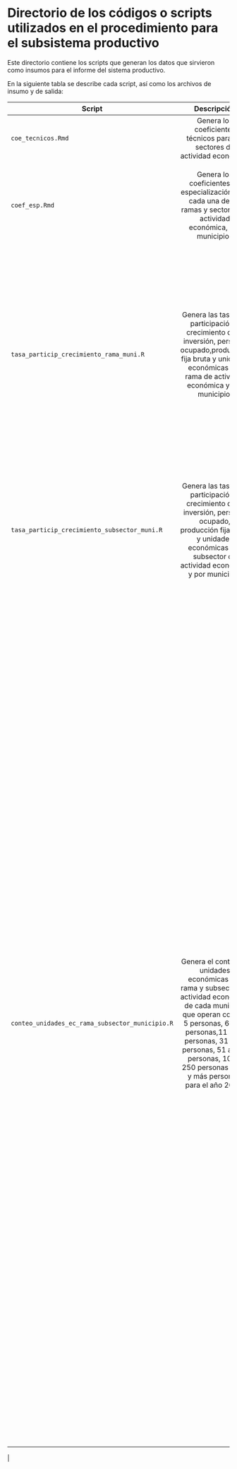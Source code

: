 
# Directorio de los códigos o scripts utilizados en el procedimiento para el subsistema productivo


Este directorio contiene los scripts que generan los datos que sirvieron como insumos para el informe del sistema productivo.

En la siguiente tabla se describe cada script, así como los archivos de insumo y de salida:



| Script  |     Descripción      |Insumos | Archivos de salida |
|----------|:-------------:|:-------------:|:-------------:|
| `coe_tecnicos.Rmd` |  Genera los coeficientes técnicos para los sectores de actividad económica | <ul><li><code>io_table.csv</code>: Matriz de insumo producto</li></ul> | <ul><li><code>bd_coef_tec.csv</code>: Coeficientes técnicos</li></ul> |
| `coef_esp.Rmd` |   Genera los coeficientes de especialización para cada una de las ramas y sectores de actividad económica, por municipio .  |<ul><li><code>yucatan_ce_09-14.csv</code>: Censos económicos de 2004, 2009 y 2014</li><li><code>bd_coef_esp_insumo_sector.csv</code>:  Matriz de requerimientos de demanda intermedia de cada sector de la matriz de insumo - producto</li></ul>| <ul><li><code>bd_coef_esp.csv</code>: Coeficientes de especialización</li></ul> |
| `tasa_particip_crecimiento_rama_muni.R` | Genera las tasas de participación y crecimiento de la inversión, personal ocupado,producción fija bruta y unidades económicas por rama de actividad económica y por municipio. |<ul><li><code>yucatan_ce_09-14.csv</code>: Censos económicos de 2004, 2009 y 2014</li><li><code>regiones_yuc.csv</code>: Diccionario de municipios y regiones del estado de Yucatán</li></ul>| <ul><li><code>bd_yuc_porcentajes_act_ec_muni_wide.csv</code>: Participación de cada rama de actividad económica en el total municipal de la inversión, personal ocupado,producción fija bruta y unidades económicas para 2004, 2009 y 2014.</li><li><code>bd_yuc_porcentajes_muni_wide.csv</code>: Participación de cada municipio en el total estatal de la inversión, personal ocupado,producción fija bruta y unidades económicas para 2004, 2009 y 2014.</li><li><code>bd_mat_tc_muni.csv</code>: Tasa de crecimiento de la inversión, personal ocupado,producción fija bruta y unidades económicas del municipio para 2009 y 2014.</li><li><code>bd_mat_tc_rama.csv</code>: Tasa de crecimiento de inversión, personal ocupado,producción fija bruta y unidades económicas por rama de actividad económica para 2009 y 2014.</li><li><code>bd_mat_tc_muni_rama.csv</code>: Tasa de crecimiento de inversión, personal ocupado,producción fija bruta y unidades económicas de cada rama de actividad económica dentro del total municipal para 2009 y 2014.</li></ul>|
| `tasa_particip_crecimiento_subsector_muni.R` | Genera las tasas de participación y crecimiento de la inversión, personal ocupado, producción fija bruta y unidades económicas por subsector de actividad económica y por municipio. |<ul><li><code>yucatan_ce_09-14.csv</code>: Censos económicos de 2004, 2009 y 2014</li><li><code>regiones_yuc.csv</code>: Diccionario de municipios y regiones del estado de Yucatán</li></ul>| <ul><li><code>bd_yuc_porcentajes_act_ec_subsector_muni_wide.csv</code>: Participación de cada subsector de actividad económica en el total municipal de la inversión, personal ocupado,producción fija bruta y unidades económicas para 2004, 2009 y 2014.</li><li><code>bd_mat_tc_subsector.csv</code>: Tasa de crecimiento de inversión, personal ocupado,producción fija bruta y unidades económicas por subsector de actividad económica para 2009 y 2014.</li><li><code>bd_mat_tc_muni_subsector.csv</code>: Tasa de crecimiento de inversión, personal ocupado,producción fija bruta y unidades económicas de cada subsector de actividad económica dentro del total municipal para 2009 y 2014.</li></ul>|
| `conteo_unidades_ec_rama_subsector_municipio.R` | Genera el conteo de unidades económicas por rama y subsector de actividad económica de cada municipio que operan con 0 a 5 personas, 6 a 10 personas,11 a 30 personas, 31 a 50 personas, 51 a 100 personas, 101 a 250 personas , 251 y más personas, para el año 2015.|<ul><li><code>DENUE_INEGI_21_.csv</code>: Directorio de unidades económicas a nivel nacional para el sector 21</li><li><code> DENUE_INEGI_11_.csv</code>: Directorio de unidades económicas a nivel nacional para el sector 11</li><li><code> DENUE_INEGI_22_.csv</code>: Directorio de unidades económicas a nivel nacional para el sector 22</li><li><code> DENUE_INEGI_23_.csv</code>: Directorio de unidades económicas a nivel nacional para el sector 23</li><li><code> DENUE_INEGI_31-33_.csv</code>:  Directorio de unidades económicas a nivel nacional para los sectores 31-33</li><li><code> DENUE_INEGI_43_.csv</code>: Directorio de unidades económicas a nivel nacional para el sector 43</li><li><code> DENUE_INEGI_46111_.csv</code>:  Directorio de unidades económicas a nivel nacional para la subrama 46111</li><li><code> DENUE_INEGI_46112-46311_.csv</code>:  Directorio de unidades económicas a nivel nacional para las subramas 46112-46311</li><li><code> DENUE_INEGI_46321-46531_.csv</code>:  Directorio de unidades económicas a nivel nacional para las subramas 46321-46531</li><li><code> DENUE_INEGI_46591-46911_.csv</code>:  Directorio de unidades económicas a nivel nacional para las subramas 46591-46911</li><li><code> DENUE_INEGI_48-49_.csv</code>:  Directorio de unidades económicas a nivel nacional para los sectores 48 y 49</li><li><code> DENUE_INEGI_51_.csv</code>: Directorio de unidades económicas a nivel nacional para el sector 51</li><li><code> DENUE_INEGI_52_.csv</code>: Directorio de unidades económicas a nivel nacional para el sector 52</li><li><code> DENUE_INEGI_53_.csv</code>: Directorio de unidades económicas a nivel nacional para el sector 53</li><li><code> DENUE_INEGI_54_.csv</code>: Directorio de unidades económicas a nivel nacional para el sector 54</li><li><code> DENUE_INEGI_55_.csv</code>: Directorio de unidades económicas a nivel nacional para el sector 55</li><li><code> DENUE_INEGI_56_.csv</code>: Directorio de unidades económicas a nivel nacional para el sector 56</li><li><code> DENUE_INEGI_61_.csv</code>: Directorio de unidades económicas a nivel nacional para el sector 61</li><li>DENUE_INEGI_71_.csv`: Directorio de unidades económicas a nivel nacional para el sector 71</li><li><code> DENUE_INEGI_62_.csv</code>: Directorio de unidades económicas a nivel nacional para el sector 62</li><li><code> DENUE_INEGI_72_.csv</code>: Directorio de unidades económicas a nivel nacional para el sector 72</li><li><code> DENUE_INEGI_81_.csv</code>: Directorio de unidades económicas a nivel nacional para el sector 81</li><li><code> regiones_yuc.csv</code>: Diccionario de municipios y regiones del estado de Yucatán</li></ul>|<ul><li><code>bd_denue_yuc_subsector_wide.csv</code>: Cantidad de unidades económicas que operan con distintas cantidades de trabajadores por subsector de actividad económica por municipio</li><li><code>bd_denue_yuc_rama_wide.csv</code>: Cantidad de unidades económicas que operan con distintas cantidades de trabajadores por rama de actividad económica por municipio</li></ul>
| 